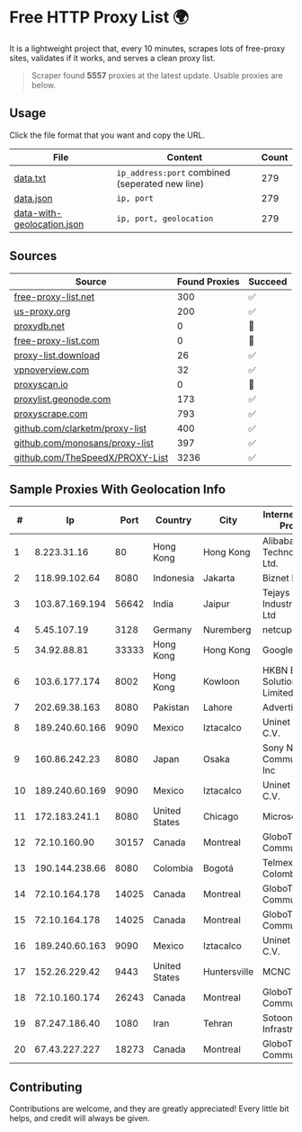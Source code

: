 
# Free HTTP Proxy List 🌍

It is a lightweight project that, every 10 minutes, scrapes lots of free-proxy sites, validates if it works, and serves a clean proxy list.


> Scraper found **5557** proxies at the latest update. Usable proxies are below.

## Usage

Click the file format that you want and copy the URL.


|File|Content|Count|
|----|-------|-----|
|[data.txt](https://raw.githubusercontent.com/themiralay/Proxy-List-World/master/data.txt)|`ip_address:port` combined (seperated new line)|279|
|[data.json](https://raw.githubusercontent.com/themiralay/Proxy-List-World/master/data.json)|`ip, port`|279|
|[data-with-geolocation.json](https://raw.githubusercontent.com/themiralay/Proxy-List-World/master/data-with-geolocation.json)|`ip, port, geolocation`|279|

## Sources

|Source|Found Proxies|Succeed|
|------|-------------|-------|
|[free-proxy-list.net](https://free-proxy-list.net)|300|✅|
|[us-proxy.org](https://www.us-proxy.org)|200|✅|
|[proxydb.net](http://proxydb.net)|0|🚫|
|[free-proxy-list.com](https://free-proxy-list.com/?page=&port=&type%5B%5D=http&type%5B%5D=https&up_time=0&search=Search)|0|🚫|
|[proxy-list.download](https://www.proxy-list.download/HTTP)|26|✅|
|[vpnoverview.com](https://vpnoverview.com/privacy/anonymous-browsing/free-proxy-servers)|32|✅|
|[proxyscan.io](https://www.proxyscan.io)|0|🚫|
|[proxylist.geonode.com](https://proxylist.geonode.com/api/proxy-list?limit=300&page=1&sort_by=lastChecked&sort_type=desc&protocols=http,https)|173|✅|
|[proxyscrape.com](https://api.proxyscrape.com/v2/?request=displayproxies&protocol=http&timeout=10000&country=all&ssl=all&anonymity=all)|793|✅|
|[github.com/clarketm/proxy-list](https://raw.githubusercontent.com/clarketm/proxy-list/master/proxy-list-raw.txt)|400|✅|
|[github.com/monosans/proxy-list](https://raw.githubusercontent.com/monosans/proxy-list/main/proxies/http.txt)|397|✅|
|[github.com/TheSpeedX/PROXY-List](https://raw.githubusercontent.com/TheSpeedX/PROXY-List/master/http.txt)|3236|✅|


## Sample Proxies With Geolocation Info

|#|Ip|Port|Country|City|Internet Service Provider|
|-|--|----|-------|----|-------------------------|
|1|8.223.31.16|80|Hong Kong|Hong Kong|Alibaba (US) Technology Co., Ltd.|
|2|118.99.102.64|8080|Indonesia|Jakarta|Biznet Metronet|
|3|103.87.169.194|56642|India|Jaipur|Tejays Industries Pvt Ltd|
|4|5.45.107.19|3128|Germany|Nuremberg|netcup GmbH|
|5|34.92.88.81|33333|Hong Kong|Hong Kong|Google LLC|
|6|103.6.177.174|8002|Hong Kong|Kowloon|HKBN Enterprise Solutions HK Limited|
|7|202.69.38.163|8080|Pakistan|Lahore|Advertiese Flag|
|8|189.240.60.166|9090|Mexico|Iztacalco|Uninet S.A. de C.V.|
|9|160.86.242.23|8080|Japan|Osaka|Sony Network Communications Inc|
|10|189.240.60.169|9090|Mexico|Iztacalco|Uninet S.A. de C.V.|
|11|172.183.241.1|8080|United States|Chicago|Microsoft|
|12|72.10.160.90|30157|Canada|Montreal|GloboTech Communications|
|13|190.144.238.66|8080|Colombia|Bogotá|Telmex Colombia S.A.|
|14|72.10.164.178|14025|Canada|Montreal|GloboTech Communications|
|15|72.10.164.178|14025|Canada|Montreal|GloboTech Communications|
|16|189.240.60.163|9090|Mexico|Iztacalco|Uninet S.A. de C.V.|
|17|152.26.229.42|9443|United States|Huntersville|MCNC|
|18|72.10.160.174|26243|Canada|Montreal|GloboTech Communications|
|19|87.247.186.40|1080|Iran|Tehran|Sotoon Cloud Infrastracuture|
|20|67.43.227.227|18273|Canada|Montreal|GloboTech Communications|



## Contributing

Contributions are welcome, and they are greatly appreciated! Every
little bit helps, and credit will always be given.

